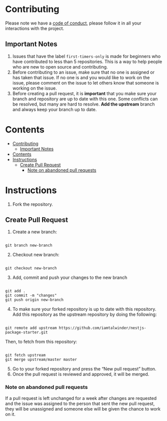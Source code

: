 # Contributing

Please note we have a [code of conduct](CODE_OF_CONDUCT.md), please follow it in all your interactions with the project.

## Important Notes

1. Issues that have the label `first-timers-only` is made for beginners who have contributed to less than 5 repositories. This is a way to help people who are new to open source and contributing.
2. Before contributing to an issue, make sure that no one is assigned or has taken that issue. If no one is and you would like to work on the issue, please comment on the issue to let others know that someone is working on the issue.
3. Before creating a pull request, it is **important** that you make sure your branch and repository are up to date with this one. Some conflicts can be resolved, but many are hard to resolve. **Add the upstream** branch and always keep your branch up to date.

# Contents

- [Contributing](#contributing)
  - [Important Notes](#important-notes)
- [Contents](#contents)
- [Instructions](#instructions)
  - [Create Pull Request](#create-pull-request)
    - [Note on abandoned pull requests](#note-on-abandoned-pull-requests)

# Instructions

1. Fork the repository.

## Create Pull Request

1. Create a new branch:

```

git branch new-branch

```

2. Checkout new branch:

```

git checkout new-branch

```

3. Add, commit and push your changes to the new branch

```

git add .
git commit -m "changes"
git push origin new-branch

```

4. To make sure your forked repository is up to date with this repository. Add this repository as the upstream repository by doing the following:

```

git remote add upstream https://github.com/iamtalwinder/nestjs-package-starter.git

```

Then, to fetch from this repository:

```

git fetch upstream
git merge upstream/master master

```

5. Go to your forked repository and press the “New pull request” button.
6. Once the pull request is reviewed and approved, it will be merged.

### Note on abandoned pull requests

If a pull request is left unchanged for a week after changes are requested and the issue was assigned to the person that sent the new pull request, they will be unassigned and someone else will be given the chance to work on it.
